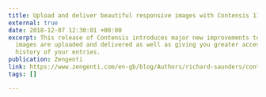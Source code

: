 ```yaml
---
title: Upload and deliver beautiful responsive images with Contensis 11.3
external: true
date: 2018-12-07 12:30:01 +00:00
excerpt: This release of Contensis introduces major new improvements to the way that
  images are uploaded and delivered as well as giving you greater access to the version
  history of your entries.
publication: Zengenti
link: https://www.zengenti.com/en-gb/blog/Authors/richard-saunders/contensis-11.3
tags: []

---
```

